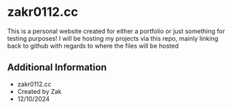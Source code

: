# zakr0112.cc

This is a personal website created for either a portfolio or just something for testing purposes! I will be hosting my projects via this repo, mainly linking back to github with regards to where the files will be hosted

## Additional Information

* zakr0112.cc
* Created by Zak
* 12/10/2024
